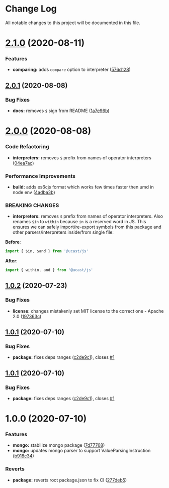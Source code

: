 # Change Log

All notable changes to this project will be documented in this file.

# [2.1.0](https://github.com/stalniy/ucast/compare/@ucast/js@2.0.1...@ucast/js@2.1.0) (2020-08-11)


### Features

* **comparing:** adds `compare` option to interpreter ([576d128](https://github.com/stalniy/ucast/commit/576d128a92d554e9e6a1508667a2f159908613c6))

## [2.0.1](https://github.com/stalniy/ucast/compare/@ucast/js@2.0.0...@ucast/js@2.0.1) (2020-08-08)


### Bug Fixes

* **docs:** removes `$` sign from README ([1a7e96b](https://github.com/stalniy/ucast/commit/1a7e96b0e7bd29d7de5fe236863e472e28b9e119))

# [2.0.0](https://github.com/stalniy/ucast/compare/@ucast/js@1.0.2...@ucast/js@2.0.0) (2020-08-08)


### Code Refactoring

* **interpreters:** removes `$` prefix from names of operator interpreters ([04ea7ac](https://github.com/stalniy/ucast/commit/04ea7ac60a6aba4598b4fa27e6decb615e69a29d))


### Performance Improvements

* **build:** adds es6cjs format which works few times faster then umd in node env ([4adba3b](https://github.com/stalniy/ucast/commit/4adba3bbf85afe95abfbcee0e36b5edc9d09396f))


### BREAKING CHANGES

* **interpreters:** removes `$` prefix from names of operator interpreters. Also renames `$in` to `within` because `in` is a reserved word in JS. This ensures we can safely import/re-export symbols from this package and other parsers/interpreters inside/from single file:

**Before**:

```js
import { $in, $and } from '@ucast/js'
```

**After**:

```js
import { within, and } from '@ucast/js'
```

## [1.0.2](https://github.com/stalniy/ucast/compare/@ucast/js@1.0.1...@ucast/js@1.0.2) (2020-07-23)


### Bug Fixes

* **license:** changes mistakenly set MIT license to the correct one - Apache 2.0 ([197363c](https://github.com/stalniy/ucast/commit/197363c321392c742d31b7e1e024d88c0499ce73))

## [1.0.1](https://github.com/stalniy/ucast/compare/@ucast/js@1.0.0...@ucast/js@1.0.1) (2020-07-10)


### Bug Fixes

* **package:** fixes deps ranges ([c2de9c1](https://github.com/stalniy/ucast/commit/c2de9c1b2d6ad85050f4eeb2635c6cb377200013)), closes [#1](https://github.com/stalniy/ucast/issues/1)

## [1.0.1](https://github.com/stalniy/ucast/compare/@ucast/js@1.0.0...@ucast/js@1.0.1) (2020-07-10)


### Bug Fixes

* **package:** fixes deps ranges ([c2de9c1](https://github.com/stalniy/ucast/commit/c2de9c1b2d6ad85050f4eeb2635c6cb377200013)), closes [#1](https://github.com/stalniy/ucast/issues/1)

# 1.0.0 (2020-07-10)


### Features

* **mongo:** stabilize mongo package ([7d77768](https://github.com/stalniy/ucast/commit/7d7776874be3050026b53ee3b61c3361a89d1b21))
* **mongo:** updates mongo parser to support ValueParsingInstruction ([b918c34](https://github.com/stalniy/ucast/commit/b918c34224a5b60f3f1aa16197587f279b0e3e3a))


### Reverts

* **package:** reverts root package.json to fix CI ([277deb5](https://github.com/stalniy/ucast/commit/277deb561bc2a74a2c98170608805ded57802d7d))
